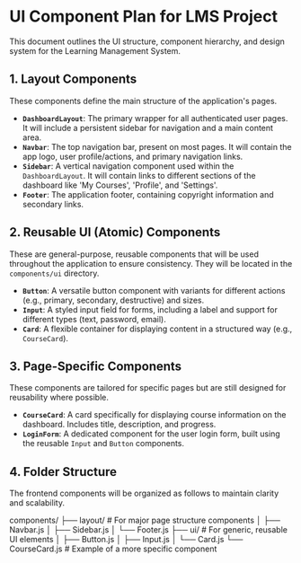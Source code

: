 # UI Component Plan for LMS Project

This document outlines the UI structure, component hierarchy, and design system for the Learning Management System.

## 1. Layout Components

These components define the main structure of the application's pages.

-   **`DashboardLayout`**: The primary wrapper for all authenticated user pages. It will include a persistent sidebar for navigation and a main content area.
-   **`Navbar`**: The top navigation bar, present on most pages. It will contain the app logo, user profile/actions, and primary navigation links.
-   **`Sidebar`**: A vertical navigation component used within the `DashboardLayout`. It will contain links to different sections of the dashboard like 'My Courses', 'Profile', and 'Settings'.
-   **`Footer`**: The application footer, containing copyright information and secondary links.

## 2. Reusable UI (Atomic) Components

These are general-purpose, reusable components that will be used throughout the application to ensure consistency. They will be located in the `components/ui` directory.

-   **`Button`**: A versatile button component with variants for different actions (e.g., primary, secondary, destructive) and sizes.
-   **`Input`**: A styled input field for forms, including a label and support for different types (text, password, email).
-   **`Card`**: A flexible container for displaying content in a structured way (e.g., `CourseCard`).

## 3. Page-Specific Components

These components are tailored for specific pages but are still designed for reusability where possible.

-   **`CourseCard`**: A card specifically for displaying course information on the dashboard. Includes title, description, and progress.
-   **`LoginForm`**: A dedicated component for the user login form, built using the reusable `Input` and `Button` components.

## 4. Folder Structure

The frontend components will be organized as follows to maintain clarity and scalability.

components/
├── layout/         # For major page structure components
│   ├── Navbar.js
│   ├── Sidebar.js
│   └── Footer.js
├── ui/             # For generic, reusable UI elements
│   ├── Button.js
│   ├── Input.js
│   └── Card.js
└── CourseCard.js   # Example of a more specific component